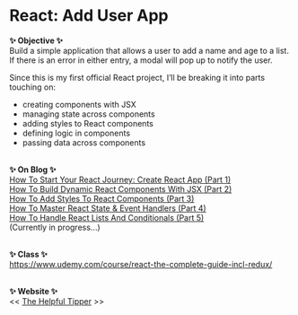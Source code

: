 # React: Add User App

**✨ Objective ✨** 
<br>
Build a simple application that allows a user to add a name and age to a list. If there is an error in either entry, a modal will pop up to notify the user.

Since this is my first official React project, I’ll be breaking it into parts touching on:

- creating components with JSX
- managing state across components
- adding styles to React components
- defining logic in components
- passing data across components
<br><br>

**✨ On Blog ✨** 
<br>
[How To Start Your React Journey: Create React App (Part 1)](https://thehelpfultipper.com/start-react-journey-create-react-app-part-1/)
<br>
[How To Build Dynamic React Components With JSX (Part 2)](https://thehelpfultipper.com/build-react-components-jsx-part-2/)
<br>
[How To Add Styles To React Components (Part 3)](https://thehelpfultipper.com/add-styles-to-react-components-part-3/)
<br>
[How To Master React State & Event Handlers (Part 4)](https://thehelpfultipper.com/master-react-state-event-handlers-part-4/)
<br>
[How To Handle React Lists And Conditionals (Part 5)](https://thehelpfultipper.com/handle-react-lists-and-conditionals-part-5/)
<br>
(Currently in progress...)
<br><br>

**✨ Class ✨** 
<br>
https://www.udemy.com/course/react-the-complete-guide-incl-redux/
<br><br>

**✨ Website ✨** 
<br>
<< [The Helpful Tipper](https://thehelpfultipper.com/) >> 
